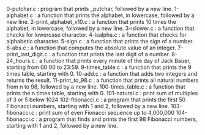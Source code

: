 0-putchar.c : program that prints _putchar, followed by a new line.
1-alphabet.c : a function that prints the alphabet, in lowercase, followed by a new line.
2-print_alphabet_x10.c : a function that prints 10 times the alphabet, in lowercase, followed by a new line.
3-islower.c : a function that checks for lowercase character.
4-isalpha.c : a function that checks for alphabetic character.
5-sign.c : a function that prints the sign of a number.
6-abs.c : a function that computes the absolute value of an integer.
7-print_last_digit.c : a function that prints the last digit of a number.
8-24_hours.c : a function that prints every minute of the day of Jack Bauer, starting from 00:00 to 23:59.
9-times_table.c : a function that prints the 9 times table, starting with 0.
10-add.c : a function that adds two integers and returns the result.
11-print_to_98.c : a function that prints all natural numbers from n to 98, followed by a new line.
100-times_table.c : a function that prints the n times table, starting with 0.
101-natural.c : print sum of multiples of 3 or 5 below 1024
102-fibonacci.c : a program that prints the first 50 Fibonacci numbers, starting with 1 and 2, followed by a new line.
103-fibonacci.c : print sum of even Fionacci sequence up to 4,000,000
104-fibonacci.c : a program that finds and prints the first 98 Fibonacci numbers, starting with 1 and 2, followed by a new line.
